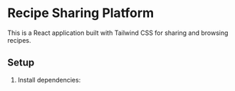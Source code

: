 # Recipe Sharing Platform

This is a React application built with Tailwind CSS for sharing and browsing recipes.

## Setup
1. Install dependencies:
